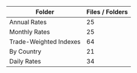 | Folder                 |   Files / Folders |
|------------------------|-------------------|
| Annual Rates           |                25 |
| Monthly Rates          |                25 |
| Trade-Weighted Indexes |                64 |
| By Country             |                21 |
| Daily Rates            |                34 |